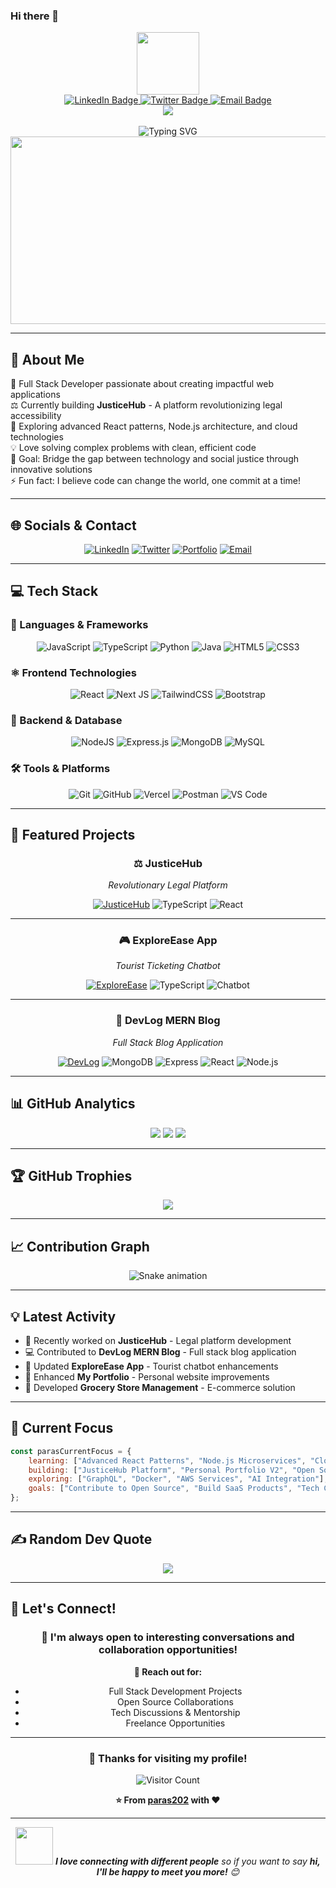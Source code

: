 ### Hi there 👋

<div id="header" align="center">
  <img src="https://media.giphy.com/media/qgQUggAC3Pfv687qPC/giphy.gif" width="100"/>
</div>

<div id="badges" align="center">
  <a href="https://www.linkedin.com/in/paras-singla/">
    <img src="https://img.shields.io/badge/LinkedIn-blue?style=for-the-badge&logo=linkedin&logoColor=white" alt="LinkedIn Badge"/>
  </a>
  <a href="https://twitter.com/paras202">
    <img src="https://img.shields.io/badge/Twitter-blue?style=for-the-badge&logo=twitter&logoColor=white" alt="Twitter Badge"/>
  </a>
  <a href="mailto:paras.singla@example.com">
    <img src="https://img.shields.io/badge/Email-red?style=for-the-badge&logo=gmail&logoColor=white" alt="Email Badge"/>
  </a>
</div>

<div align="center">
  <img src="https://komarev.com/ghpvc/?username=paras202&style=flat-square&color=blue"/>
</div>

<br />

<div align="center">
  <img src="https://readme-typing-svg.herokuapp.com?color=%2336BCF7&size=32&center=true&vCenter=true&width=600&height=50&lines=Hello+World%2C+I'm+Paras+Singla+%F0%9F%91%8B;Full+Stack+Developer+%F0%9F%9A%80;Building+Justice+%26+Innovation+%E2%9A%96%EF%B8%8F;MERN+Stack+Enthusiast+%F0%9F%92%BB;Always+Learning+New+Technologies+%F0%9F%8C%B1" alt="Typing SVG" />
</div>

<div align="center">
  <img src="https://media.giphy.com/media/dWesBcTLavkZuG35MI/giphy.gif" width="600" height="300"/>
</div>

---

## 💫 About Me

🚀 Full Stack Developer passionate about creating impactful web applications  
⚖️ Currently building **JusticeHub** - A platform revolutionizing legal accessibility  
🌱 Exploring advanced React patterns, Node.js architecture, and cloud technologies  
💡 Love solving complex problems with clean, efficient code  
🎯 Goal: Bridge the gap between technology and social justice through innovative solutions  
⚡ Fun fact: I believe code can change the world, one commit at a time!

---

## 🌐 Socials & Contact

<div align="center">
  
[![LinkedIn](https://img.shields.io/badge/LinkedIn-%230077B5.svg?logo=linkedin&logoColor=white&style=for-the-badge)](https://linkedin.com/in/paras-singla)
[![Twitter](https://img.shields.io/badge/Twitter-%231DA1F2.svg?logo=Twitter&logoColor=white&style=for-the-badge)](https://twitter.com/paras202)
[![Portfolio](https://img.shields.io/badge/Portfolio-%23000000.svg?style=for-the-badge&logo=firefox&logoColor=#FF7139)](https://paras-portfolio.vercel.app)
[![Email](https://img.shields.io/badge/Gmail-D14836?style=for-the-badge&logo=gmail&logoColor=white)](mailto:paras.singla@example.com)

</div>

---

## 💻 Tech Stack

### 🚀 Languages & Frameworks
<div align="center">
  
![JavaScript](https://img.shields.io/badge/javascript-%23323330.svg?style=for-the-badge&logo=javascript&logoColor=%23F7DF1E)
![TypeScript](https://img.shields.io/badge/typescript-%23007ACC.svg?style=for-the-badge&logo=typescript&logoColor=white)
![Python](https://img.shields.io/badge/python-3670A0?style=for-the-badge&logo=python&logoColor=ffdd54)
![Java](https://img.shields.io/badge/java-%23ED8B00.svg?style=for-the-badge&logo=openjdk&logoColor=white)
![HTML5](https://img.shields.io/badge/html5-%23E34F26.svg?style=for-the-badge&logo=html5&logoColor=white)
![CSS3](https://img.shields.io/badge/css3-%231572B6.svg?style=for-the-badge&logo=css3&logoColor=white)

</div>

### ⚛️ Frontend Technologies
<div align="center">
  
![React](https://img.shields.io/badge/react-%2320232a.svg?style=for-the-badge&logo=react&logoColor=%2361DAFB)
![Next JS](https://img.shields.io/badge/Next-black?style=for-the-badge&logo=next.js&logoColor=white)
![TailwindCSS](https://img.shields.io/badge/tailwindcss-%2338B2AC.svg?style=for-the-badge&logo=tailwind-css&logoColor=white)
![Bootstrap](https://img.shields.io/badge/bootstrap-%238511FA.svg?style=for-the-badge&logo=bootstrap&logoColor=white)

</div>

### 🔧 Backend & Database
<div align="center">
  
![NodeJS](https://img.shields.io/badge/node.js-6DA55F?style=for-the-badge&logo=node.js&logoColor=white)
![Express.js](https://img.shields.io/badge/express.js-%23404d59.svg?style=for-the-badge&logo=express&logoColor=%2361DAFB)
![MongoDB](https://img.shields.io/badge/MongoDB-%234ea94b.svg?style=for-the-badge&logo=mongodb&logoColor=white)
![MySQL](https://img.shields.io/badge/mysql-%2300000f.svg?style=for-the-badge&logo=mysql&logoColor=white)

</div>

### 🛠️ Tools & Platforms
<div align="center">
  
![Git](https://img.shields.io/badge/git-%23F05033.svg?style=for-the-badge&logo=git&logoColor=white)
![GitHub](https://img.shields.io/badge/github-%23121011.svg?style=for-the-badge&logo=github&logoColor=white)
![Vercel](https://img.shields.io/badge/vercel-%23000000.svg?style=for-the-badge&logo=vercel&logoColor=white)
![Postman](https://img.shields.io/badge/Postman-FF6C37?style=for-the-badge&logo=postman&logoColor=white)
![VS Code](https://img.shields.io/badge/Visual%20Studio%20Code-0078d7.svg?style=for-the-badge&logo=visual-studio-code&logoColor=white)

</div>

---

## 🚀 Featured Projects

<div align="center">

### ⚖️ JusticeHub
*Revolutionary Legal Platform*
  
[![JusticeHub](https://img.shields.io/badge/View%20Project-FF6B6B?style=for-the-badge&logo=link&logoColor=white)](https://github.com/paras202/JusticeHub)
![TypeScript](https://img.shields.io/badge/TypeScript-007ACC?style=flat-square&logo=typescript&logoColor=white)
![React](https://img.shields.io/badge/React-20232A?style=flat-square&logo=react&logoColor=61DAFB)

---

### 🎮 ExploreEase App
*Tourist Ticketing Chatbot*
  
[![ExploreEase](https://img.shields.io/badge/View%20Project-4ECDC4?style=for-the-badge&logo=link&logoColor=white)](https://github.com/paras202/ExploreEase-app)
![TypeScript](https://img.shields.io/badge/TypeScript-007ACC?style=flat-square&logo=typescript&logoColor=white)
![Chatbot](https://img.shields.io/badge/Chatbot-FF9500?style=flat-square&logo=robot&logoColor=white)

---

### 📝 DevLog MERN Blog
*Full Stack Blog Application*
  
[![DevLog](https://img.shields.io/badge/View%20Project-45B7D1?style=for-the-badge&logo=link&logoColor=white)](https://github.com/paras202/devlog-mern-blog)
![MongoDB](https://img.shields.io/badge/MongoDB-4EA94B?style=flat-square&logo=mongodb&logoColor=white)
![Express](https://img.shields.io/badge/Express-000000?style=flat-square&logo=express&logoColor=white)
![React](https://img.shields.io/badge/React-20232A?style=flat-square&logo=react&logoColor=61DAFB)
![Node.js](https://img.shields.io/badge/Node.js-339933?style=flat-square&logo=node.js&logoColor=white)

</div>

---

## 📊 GitHub Analytics

<div align="center">
  
![](https://github-readme-stats.vercel.app/api?username=paras202&theme=tokyonight&hide_border=false&include_all_commits=true&count_private=true)
![](https://github-readme-streak-stats.herokuapp.com/?user=paras202&theme=tokyonight&hide_border=false)
![](https://github-readme-stats.vercel.app/api/top-langs/?username=paras202&theme=tokyonight&hide_border=false&include_all_commits=true&count_private=true&layout=compact)

</div>

---

## 🏆 GitHub Trophies

<div align="center">
  
![](https://github-profile-trophy.vercel.app/?username=paras202&theme=tokyonight&no-frame=false&no-bg=false&margin-w=4)

</div>

---

## 📈 Contribution Graph

<div align="center">
  
![Snake animation](https://github.com/paras202/paras202/blob/output/github-contribution-grid-snake.svg)

</div>

---

## 💡 Latest Activity

<!--START_SECTION:activity-->
- 🚀 Recently worked on **JusticeHub** - Legal platform development
- 💻 Contributed to **DevLog MERN Blog** - Full stack blog application  
- 🔧 Updated **ExploreEase App** - Tourist chatbot enhancements
- 📱 Enhanced **My Portfolio** - Personal website improvements
- 🛒 Developed **Grocery Store Management** - E-commerce solution
<!--END_SECTION:activity-->

---

## 🎯 Current Focus

```javascript
const parasCurrentFocus = {
    learning: ["Advanced React Patterns", "Node.js Microservices", "Cloud Architecture"],
    building: ["JusticeHub Platform", "Personal Portfolio V2", "Open Source Tools"],
    exploring: ["GraphQL", "Docker", "AWS Services", "AI Integration"],
    goals: ["Contribute to Open Source", "Build SaaS Products", "Tech Community Growth"]
};
```

---

## ✍️ Random Dev Quote

<div align="center">
  
![](https://quotes-github-readme.vercel.app/api?type=horizontal&theme=tokyonight)

</div>

---

## 🤝 Let's Connect!

<div align="center">
  
### 💬 I'm always open to interesting conversations and collaboration opportunities!

**📧 Reach out for:**
- Full Stack Development Projects
- Open Source Collaborations  
- Tech Discussions & Mentorship
- Freelance Opportunities

</div>

---

<div align="center">
  
### 🎉 Thanks for visiting my profile! 
  
![Visitor Count](https://profile-counter.glitch.me/paras202/count.svg)

**⭐ From [paras202](https://github.com/paras202) with ❤️**

</div>

---

<div align="center">
  <img src="https://media.giphy.com/media/LnQjpWaON8nhr21vNW/giphy.gif" width="60"> <em><b>I love connecting with different people</b> so if you want to say <b>hi, I'll be happy to meet you more!</b> 😊</em>
</div>
